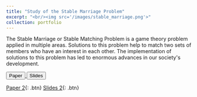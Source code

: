 ```yaml
---
title: "Study of the Stable Marriage Problem"
excerpt: "<br/><img src='/images/stable_marriage.png'>"
collection: portfolio
---
```


The Stable Marriage or Stable Matching Problem is a game theory problem applied in multiple areas. Solutions to this problem help to match two sets of members who have an interest in each other. The implementation of solutions to this problem has led to enormous advances in our society's development.

<a href="/files/FernandoMartinez_TheStableMarriageProblem.pdf">
    <button type="btn">Paper</button>
</a>
<a href="/files/FML_StableMarriage_slides.pdf">
    <button type="btn">Slides</button>
</a>

[Paper 2](/files/FernandoMartinez_TheStableMarriageProblem.pdf){: .btn}
[Slides 2](/files/FML_StableMarriage_slides.pdf){: .btn}